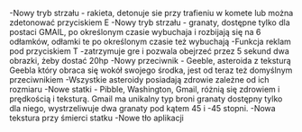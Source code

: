 -Nowy tryb strzału - rakieta, detonuje sie przy trafieniu w komete lub można zdetonować przyciskiem E
-Nowy tryb strzału - granaty, dostępne tylko dla postaci GMAIL, po określonym czasie wybuchaja i rozbijają się na 6 odłamków, odłamki te po określonym czasie też wybuchają
-Funkcja reklam pod przyciskiem T -zatrzymuje gre i pozwala obejrzeć przez 5 sekund dwa obrazki, żeby dostać 20hp
-Nowy przeciwnik - Geeble, asteroida z teksturą Geebla który obraca się wokół swojego środka, jest od teraz też domyślnym przeciwnikiem
-Wszystkie asteroidy posiadają zdrowie zależne od ich rozmiaru
-Nowe statki - Pibble, Washington, Gmail, różnią się zdrowiem i prędkością i teksturą. Gmail ma unikalny typ broni granaty dostępny tylko dla niego, wystrzeliwuje dwa granaty pod kątem 45 i -45 stopni.
-Nowa tekstura przy śmierci statku
-Nowe tło aplikacji
